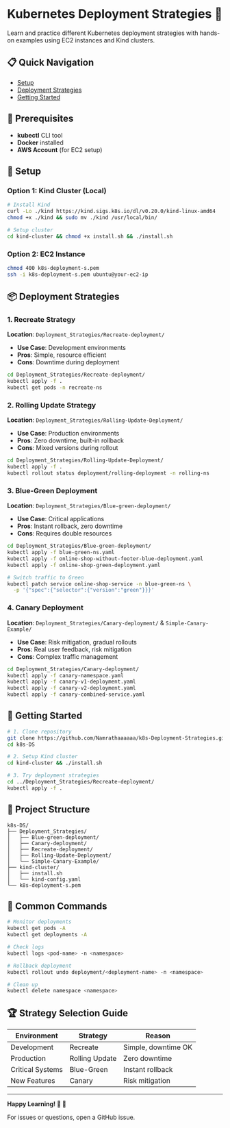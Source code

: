 # Kubernetes Deployment Strategies 🚀

Learn and practice different Kubernetes deployment strategies with hands-on examples using EC2 instances and Kind clusters.

## 📋 Quick Navigation

- [Setup](#setup)
- [Deployment Strategies](#deployment-strategies)
- [Getting Started](#getting-started)

## 🔧 Prerequisites

- **kubectl** CLI tool
- **Docker** installed
- **AWS Account** (for EC2 setup)

## 🚀 Setup

### Option 1: Kind Cluster (Local)

```bash
# Install Kind
curl -Lo ./kind https://kind.sigs.k8s.io/dl/v0.20.0/kind-linux-amd64
chmod +x ./kind && sudo mv ./kind /usr/local/bin/

# Setup cluster
cd kind-cluster && chmod +x install.sh && ./install.sh
```

### Option 2: EC2 Instance

```bash
chmod 400 k8s-deployment-s.pem
ssh -i k8s-deployment-s.pem ubuntu@your-ec2-ip
```

## 📦 Deployment Strategies

### 1. Recreate Strategy

**Location**: `Deployment_Strategies/Recreate-deployment/`

- **Use Case**: Development environments
- **Pros**: Simple, resource efficient
- **Cons**: Downtime during deployment

```bash
cd Deployment_Strategies/Recreate-deployment/
kubectl apply -f .
kubectl get pods -n recreate-ns
```

### 2. Rolling Update Strategy

**Location**: `Deployment_Strategies/Rolling-Update-Deployment/`

- **Use Case**: Production environments
- **Pros**: Zero downtime, built-in rollback
- **Cons**: Mixed versions during rollout

```bash
cd Deployment_Strategies/Rolling-Update-Deployment/
kubectl apply -f .
kubectl rollout status deployment/rolling-deployment -n rolling-ns
```

### 3. Blue-Green Deployment

**Location**: `Deployment_Strategies/Blue-green-deployment/`

- **Use Case**: Critical applications
- **Pros**: Instant rollback, zero downtime
- **Cons**: Requires double resources

```bash
cd Deployment_Strategies/Blue-green-deployment/
kubectl apply -f blue-green-ns.yaml
kubectl apply -f online-shop-without-footer-blue-deployment.yaml
kubectl apply -f online-shop-green-deployment.yaml

# Switch traffic to Green
kubectl patch service online-shop-service -n blue-green-ns \
  -p '{"spec":{"selector":{"version":"green"}}}'
```

### 4. Canary Deployment

**Location**: `Deployment_Strategies/Canary-deployment/` & `Simple-Canary-Example/`

- **Use Case**: Risk mitigation, gradual rollouts
- **Pros**: Real user feedback, risk mitigation
- **Cons**: Complex traffic management

```bash
cd Deployment_Strategies/Canary-deployment/
kubectl apply -f canary-namespace.yaml
kubectl apply -f canary-v1-deployment.yaml
kubectl apply -f canary-v2-deployment.yaml
kubectl apply -f canary-combined-service.yaml
```

## 🏃 Getting Started

```bash
# 1. Clone repository
git clone https://github.com/Namrathaaaaaa/k8s-Deployment-Strategies.git
cd k8s-DS

# 2. Setup Kind cluster
cd kind-cluster && ./install.sh

# 3. Try deployment strategies
cd ../Deployment_Strategies/Recreate-deployment/
kubectl apply -f .
```

## 📁 Project Structure

```
k8s-DS/
├── Deployment_Strategies/
│   ├── Blue-green-deployment/
│   ├── Canary-deployment/
│   ├── Recreate-deployment/
│   ├── Rolling-Update-Deployment/
│   └── Simple-Canary-Example/
├── kind-cluster/
│   ├── install.sh
│   └── kind-config.yaml
└── k8s-deployment-s.pem
```

## 🔧 Common Commands

```bash
# Monitor deployments
kubectl get pods -A
kubectl get deployments -A

# Check logs
kubectl logs <pod-name> -n <namespace>

# Rollback deployment
kubectl rollout undo deployment/<deployment-name> -n <namespace>

# Clean up
kubectl delete namespace <namespace>
```

## 🏆 Strategy Selection Guide

| Environment      | Strategy       | Reason              |
| ---------------- | -------------- | ------------------- |
| Development      | Recreate       | Simple, downtime OK |
| Production       | Rolling Update | Zero downtime       |
| Critical Systems | Blue-Green     | Instant rollback    |
| New Features     | Canary         | Risk mitigation     |

---

**Happy Learning! 🌸 🚀**

For issues or questions, open a GitHub issue.

